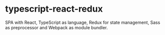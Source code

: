 # typescript-react-redux
SPA with React, TypeScript as language, Redux for state management, Sass as preprocessor and Webpack as module bundler.
